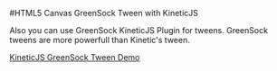 
#HTML5 Canvas GreenSock Tween with KineticJS

Also you can use GreenSock KineticJS Plugin for tweens.
GreenSock tweens are more powerfull than Kinetic's tween.

<a class="jsbin-embed" href="http://jsbin.com/josisi/1/embed?js,output">KineticJS  GreenSock Tween Demo</a><script src="http://static.jsbin.com/js/embed.js"></script>
